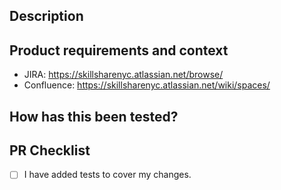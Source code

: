 <!--- Provide a general summary of your changes in the title above. -->

## Description
<!--- Describe your changes in detail. -->

## Product requirements and context
<!--- Why is this change required? What problem does it solve? -->
<!--- If it fixes an open issue, please link to the issue here. -->
- JIRA: https://skillsharenyc.atlassian.net/browse/
- Confluence: https://skillsharenyc.atlassian.net/wiki/spaces/

## How has this been tested?
<!--- Please describe in detail how you tested your changes. -->
<!--- Include details of your testing environment, and the tests you ran to -->
<!--- see how your change affects other areas of the code, etc. -->

## PR Checklist
<!--- Go over all the following points, and put an `x` in all the boxes that apply. -->
<!--- If you're unsure about any of these, don't hesitate to ask. We're here to help! -->
- [ ] I have added tests to cover my changes.
